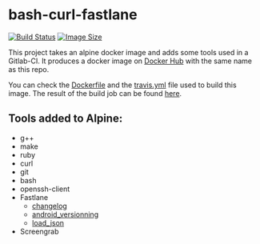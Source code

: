 # bash-curl-fastlane

[![Build Status](https://travis-ci.org/Eradash/alpine-bash-curl-fastlane.svg?branch=master)](https://travis-ci.org/Eradash/alpine-bash-curl-fastlane)
[![Image Size](https://images.microbadger.com/badges/image/eradash/alpine-bash-curl-fastlane.svg)](https://microbadger.com/images/eradash/alpine-bash-curl-fastlane)

This project takes an alpine docker image and adds some tools used in a Gitlab-CI. It produces a docker image on [Docker Hub] with the same name as this repo.

You can check the [Dockerfile] and the [travis.yml] file used to build this image. The result of the build job can be found [here](https://travis-ci.org/Eradash/alpine-bash-curl-fastlane).

## Tools added to Alpine:

* g++
* make
* ruby
* curl
* git
* bash
* openssh-client
* Fastlane
	* [changelog](https://github.com/Eradash/fastlane-plugin-changelog)
	* [android_versionning](https://github.com/otkmnb2783/fastlane-plugin-android_versioning)
	* [load_json](https://github.com/KrauseFx/fastlane-plugin-load_json)
* Screengrab

[Docker Hub]: https://hub.docker.com/r/eradash/android-docker/
[Dockerfile]: https://github.com/Eradash/alpine-bash-curl-fastlane/blob/master/Dockerfile
[travis.yml]: https://github.com/Eradash/alpine-bash-curl-fastlane/blob/master/.travis.yml

